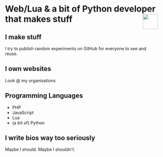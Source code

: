 # Web/Lua & a bit of Python developer that makes stuff <img align="right" src="https://www.php.net/images/logos/new-php-logo.png" height="50px">
## I make stuff
I try to publish random experiments on GitHub for everyone to see and reuse.

## I own websites
Look @ my organisations

## Programming Languages
* PHP
* JavaScript
* Lua
* (a bit of) Python

## I write bios way too seriously
Maybe I should. Maybe I shouldn't.


